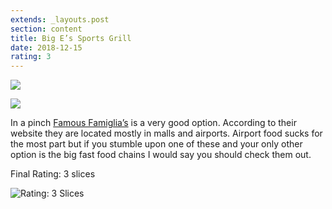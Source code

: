 ```yaml
---
extends: _layouts.post
section: content
title: Big E’s Sports Grill
date: 2018-12-15
rating: 3
---
```




![](https://64.media.tumblr.com/238e1ccfd92cc87bf5c35aee9fbdb23b/72e3db8bc2b96783-7e/s540x810/26a316ffb49925c2451fe9fad422652e844db5fd.jpg)


![](https://64.media.tumblr.com/784918c79d3b7d0a1aafc00a1f85fb14/72e3db8bc2b96783-59/s540x810/53b0c1b88920178e623934b9acbab11854730532.jpg)

In a pinch [Famous Famiglia’s](https://famousfamiglia.com/) is a very good option. According to their website they are located mostly in malls and airports. Airport food sucks for the most part but if you stumble upon one of these and your only other option is the big fast food chains I would say you should check them out.

Final Rating: 3 slices

![Rating: 3 Slices](/assets/img/pizza3_sm.jpg)